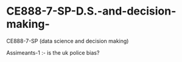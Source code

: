 # CE888-7-SP-D.S.-and-decision-making-
CE888-7-SP (data science and decision making)

Assimeants-1 :- is the uk police bias?
